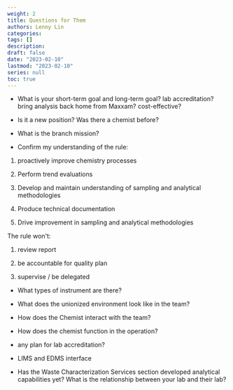 ```yaml
---
weight: 2
title: Questions for Them
authors: Lenny Lin
categories: 
tags: []
description: 
draft: false
date: "2023-02-10"
lastmod: "2023-02-10"
series: null
toc: true
---
```


* What is your short-term goal and long-term goal?
lab accreditation? bring analysis back home from Maxxam? cost-effective?


* Is it a new position?  Was there a chemist before?  

* What is the branch mission?  

* Confirm my understanding of the rule:  

1) proactively improve chemistry processes  

2) Perform trend evaluations

3) Develop and maintain understanding of sampling and analytical methodologies  

4) Produce technical documentation

5) Drive improvement in sampling and analytical methodologies

The rule won't:

1) review report

2) be accountable for quality plan  

3) supervise / be delegated  



* What types of instrument are there?  

* What does the unionized environment look like in the team?

* How does the Chemist interact with the team?

* How does the chemist function in the operation?

* any plan for lab accreditation?

* LIMS and EDMS interface

* Has the Waste Characterization Services section developed analytical capabilities yet?  What is the relationship between your lab and their lab?